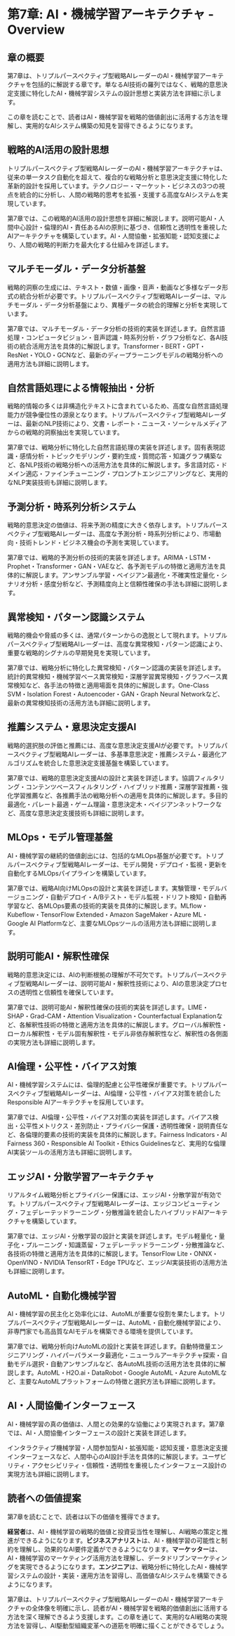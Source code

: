 # 第7章: AI・機械学習アーキテクチャ - Overview

## 章の概要

第7章は、トリプルパースペクティブ型戦略AIレーダーのAI・機械学習アーキテクチャを包括的に解説する章です。単なるAI技術の羅列ではなく、戦略的意思決定支援に特化したAI・機械学習システムの設計思想と実装方法を詳細に示します。

この章を読むことで、読者はAI・機械学習を戦略的価値創出に活用する方法を理解し、実用的なAIシステム構築の知見を習得できるようになります。

## 戦略的AI活用の設計思想

トリプルパースペクティブ型戦略AIレーダーのAI・機械学習アーキテクチャは、従来の単一タスク自動化を超えて、複合的な戦略分析と意思決定支援に特化した革新的設計を採用しています。テクノロジー・マーケット・ビジネスの3つの視点を統合的に分析し、人間の戦略的思考を拡張・支援する高度なAIシステムを実現しています。

第7章では、この戦略的AI活用の設計思想を詳細に解説します。説明可能AI・人間中心設計・倫理的AI・責任あるAIの原則に基づき、信頼性と透明性を重視したAIアーキテクチャを構築しています。AI・人間協働・拡張知能・認知支援により、人間の戦略的判断力を最大化する仕組みを詳述します。

## マルチモーダル・データ分析基盤

戦略的洞察の生成には、テキスト・数値・画像・音声・動画など多様なデータ形式の統合分析が必要です。トリプルパースペクティブ型戦略AIレーダーは、マルチモーダル・データ分析基盤により、異種データの統合的理解と分析を実現しています。

第7章では、マルチモーダル・データ分析の技術的実装を詳述します。自然言語処理・コンピュータビジョン・音声認識・時系列分析・グラフ分析など、各AI技術の統合活用方法を具体的に解説します。Transformer・BERT・GPT・ResNet・YOLO・GCNなど、最新のディープラーニングモデルの戦略分析への適用方法も詳細に説明します。

## 自然言語処理による情報抽出・分析

戦略的情報の多くは非構造化テキストに含まれているため、高度な自然言語処理能力が競争優位性の源泉となります。トリプルパースペクティブ型戦略AIレーダーは、最新のNLP技術により、文書・レポート・ニュース・ソーシャルメディアからの戦略的洞察抽出を実現しています。

第7章では、戦略分析に特化した自然言語処理の実装を詳述します。固有表現認識・感情分析・トピックモデリング・要約生成・質問応答・知識グラフ構築など、各NLP技術の戦略分析への活用方法を具体的に解説します。多言語対応・ドメイン適応・ファインチューニング・プロンプトエンジニアリングなど、実用的なNLP実装技術も詳細に説明します。

## 予測分析・時系列分析システム

戦略的意思決定の価値は、将来予測の精度に大きく依存します。トリプルパースペクティブ型戦略AIレーダーは、高度な予測分析・時系列分析により、市場動向・技術トレンド・ビジネス機会の予測を実現しています。

第7章では、戦略的予測分析の技術的実装を詳述します。ARIMA・LSTM・Prophet・Transformer・GAN・VAEなど、各予測モデルの特徴と適用方法を具体的に解説します。アンサンブル学習・ベイジアン最適化・不確実性定量化・シナリオ分析・感度分析など、予測精度向上と信頼性確保の手法も詳細に説明します。

## 異常検知・パターン認識システム

戦略的機会や脅威の多くは、通常パターンからの逸脱として現れます。トリプルパースペクティブ型戦略AIレーダーは、高度な異常検知・パターン認識により、重要な戦略的シグナルの早期発見を実現しています。

第7章では、戦略分析に特化した異常検知・パターン認識の実装を詳述します。統計的異常検知・機械学習ベース異常検知・深層学習異常検知・グラフベース異常検知など、各手法の特徴と適用場面を具体的に解説します。One-Class SVM・Isolation Forest・Autoencoder・GAN・Graph Neural Networkなど、最新の異常検知技術の活用方法も詳細に説明します。

## 推薦システム・意思決定支援AI

戦略的選択肢の評価と推薦には、高度な意思決定支援AIが必要です。トリプルパースペクティブ型戦略AIレーダーは、多基準意思決定・推薦システム・最適化アルゴリズムを統合した意思決定支援基盤を構築しています。

第7章では、戦略的意思決定支援AIの設計と実装を詳述します。協調フィルタリング・コンテンツベースフィルタリング・ハイブリッド推薦・深層学習推薦・強化学習推薦など、各推薦手法の戦略分析への適用を具体的に解説します。多目的最適化・パレート最適・ゲーム理論・意思決定木・ベイジアンネットワークなど、高度な意思決定支援技術も詳細に説明します。

## MLOps・モデル管理基盤

AI・機械学習の継続的価値創出には、包括的なMLOps基盤が必要です。トリプルパースペクティブ型戦略AIレーダーは、モデル開発・デプロイ・監視・更新を自動化するMLOpsパイプラインを構築しています。

第7章では、戦略AI向けMLOpsの設計と実装を詳述します。実験管理・モデルバージョニング・自動デプロイ・A/Bテスト・モデル監視・ドリフト検知・自動再学習など、各MLOps要素の技術的実装を具体的に解説します。MLflow・Kubeflow・TensorFlow Extended・Amazon SageMaker・Azure ML・Google AI Platformなど、主要なMLOpsツールの活用方法も詳細に説明します。

## 説明可能AI・解釈性確保

戦略的意思決定には、AIの判断根拠の理解が不可欠です。トリプルパースペクティブ型戦略AIレーダーは、説明可能AI・解釈性技術により、AIの意思決定プロセスの透明性と信頼性を確保しています。

第7章では、説明可能AI・解釈性確保の技術的実装を詳述します。LIME・SHAP・Grad-CAM・Attention Visualization・Counterfactual Explanationなど、各解釈性技術の特徴と適用方法を具体的に解説します。グローバル解釈性・ローカル解釈性・モデル固有解釈性・モデル非依存解釈性など、解釈性の各側面の実現方法も詳細に説明します。

## AI倫理・公平性・バイアス対策

AI・機械学習システムには、倫理的配慮と公平性確保が重要です。トリプルパースペクティブ型戦略AIレーダーは、AI倫理・公平性・バイアス対策を統合したResponsible AIアーキテクチャを採用しています。

第7章では、AI倫理・公平性・バイアス対策の実装を詳述します。バイアス検出・公平性メトリクス・差別防止・プライバシー保護・透明性確保・説明責任など、各倫理的要素の技術的実装を具体的に解説します。Fairness Indicators・AI Fairness 360・Responsible AI Toolkit・Ethics Guidelinesなど、実用的な倫理AI実装ツールの活用方法も詳細に説明します。

## エッジAI・分散学習アーキテクチャ

リアルタイム戦略分析とプライバシー保護には、エッジAI・分散学習が有効です。トリプルパースペクティブ型戦略AIレーダーは、エッジコンピューティング・フェデレーテッドラーニング・分散推論を統合したハイブリッドAIアーキテクチャを構築しています。

第7章では、エッジAI・分散学習の設計と実装を詳述します。モデル軽量化・量子化・プルーニング・知識蒸留・フェデレーテッドラーニング・分散推論など、各技術の特徴と適用方法を具体的に解説します。TensorFlow Lite・ONNX・OpenVINO・NVIDIA TensorRT・Edge TPUなど、エッジAI実装技術の活用方法も詳細に説明します。

## AutoML・自動化機械学習

AI・機械学習の民主化と効率化には、AutoMLが重要な役割を果たします。トリプルパースペクティブ型戦略AIレーダーは、AutoML・自動化機械学習により、非専門家でも高品質なAIモデルを構築できる環境を提供しています。

第7章では、戦略分析向けAutoMLの設計と実装を詳述します。自動特徴量エンジニアリング・ハイパーパラメータ最適化・ニューラルアーキテクチャ探索・自動モデル選択・自動アンサンブルなど、各AutoML技術の活用方法を具体的に解説します。AutoML・H2O.ai・DataRobot・Google AutoML・Azure AutoMLなど、主要なAutoMLプラットフォームの特徴と選択方法も詳細に説明します。

## AI・人間協働インターフェース

AI・機械学習の真の価値は、人間との効果的な協働により実現されます。第7章では、AI・人間協働インターフェースの設計と実装を詳述します。

インタラクティブ機械学習・人間参加型AI・拡張知能・認知支援・意思決定支援インターフェースなど、人間中心のAI設計手法を具体的に解説します。ユーザビリティ・アクセシビリティ・信頼性・透明性を重視したインターフェース設計の実現方法も詳細に説明します。

## 読者への価値提案

第7章を読むことで、読者は以下の価値を獲得できます。

**経営者**は、AI・機械学習の戦略的価値と投資妥当性を理解し、AI戦略の策定と推進ができるようになります。**ビジネスアナリスト**は、AI・機械学習の可能性と制約を理解し、効果的なAI要件定義ができるようになります。**マーケッター**は、AI・機械学習のマーケティング活用方法を理解し、データドリブンマーケティングを実現できるようになります。**エンジニア**は、戦略分析に特化したAI・機械学習システムの設計・実装・運用方法を習得し、高価値なAIシステムを構築できるようになります。

第7章は、トリプルパースペクティブ型戦略AIレーダーのAI・機械学習アーキテクチャの全体像を明確に示し、読者がAI・機械学習を戦略的価値創出に活用する方法を深く理解できるよう支援します。この章を通じて、実用的なAI戦略の実現方法を習得し、AI駆動型組織変革への道筋を明確に描くことができるでしょう。

